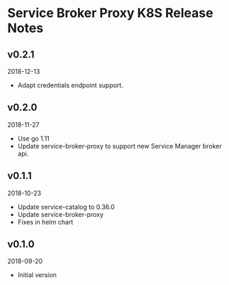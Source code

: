 # Service Broker Proxy K8S Release Notes

## v0.2.1

2018-12-13

* Adapt credentials endpoint support.

## v0.2.0

2018-11-27

* Use go 1.11
* Update service-broker-proxy to support new Service Manager broker api.

## v0.1.1

2018-10-23

* Update service-catalog to 0.36.0
* Update service-broker-proxy
* Fixes in helm chart

## v0.1.0

2018-09-20

* Initial version
